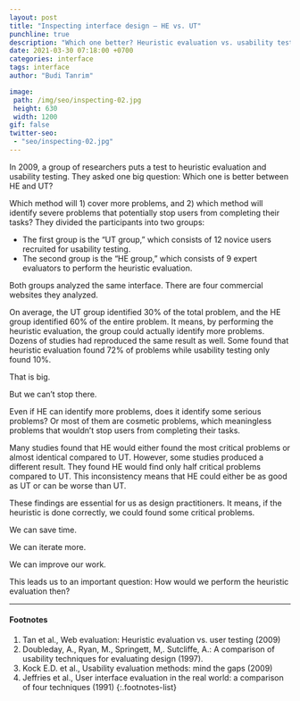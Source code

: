 ```yaml
---
layout: post
title: "Inspecting interface design — HE vs. UT"
punchline: true
description: "Which one better? Heuristic evaluation vs. usability testing"
date: 2021-03-30 07:18:00 +0700
categories: interface
tags: interface
author: "Budi Tanrim"

image:
 path: /img/seo/inspecting-02.jpg
 height: 630
 width: 1200
gif: false
twitter-seo: 
 - "seo/inspecting-02.jpg"
---
```


In 2009, a group of researchers puts a test to heuristic evaluation and usability testing. They asked one big question: Which one is better between HE and UT? 

Which method will 1) cover more problems, and 2) which method will identify severe problems that potentially stop users from completing their tasks? They divided the participants into two groups:

- The first group is the “UT group,” which consists of 12 novice users recruited for usability testing.
- The second group is the “HE group,” which consists of 9 expert evaluators to perform the heuristic evaluation. 

Both groups analyzed the same interface. There are four commercial websites they analyzed. 

On average, the UT group identified 30% of the total problem, and the HE group identified 60% of the entire problem. It means, by performing the heuristic evaluation, the group could actually identify more problems. Dozens of studies had reproduced the same result as well. Some found that heuristic evaluation found 72% of problems while usability testing only found 10%.

That is big. 

But we can’t stop there. 

Even if HE can identify more problems, does it identify some serious problems? Or most of them are cosmetic problems, which meaningless problems that wouldn’t stop users from completing their tasks. 

Many studies found that HE would either found the most critical problems or almost identical compared to UT. However, some studies produced a different result. They found HE would find only half critical problems compared to UT. This inconsistency means that HE could either be as good as UT or can be worse than UT.

These findings are essential for us as design practitioners. It means, if the heuristic is done correctly, we could found some critical problems. 

We can save time.

We can iterate more.

We can improve our work.

This leads us to an important question: How would we perform the heuristic evaluation then?


---

#### Footnotes
1. Tan et al., Web evaluation: Heuristic evaluation vs. user testing (2009)
2. Doubleday, A., Ryan, M., Springett, M,. Sutcliffe, A.: A comparison of usability techniques for evaluating design (1997).
2. Kock E.D. et al., Usability evaluation methods: mind the gaps (2009)
3. Jeffries et al., User interface evaluation in the real world: a comparison of four techniques (1991)
{:.footnotes-list}







